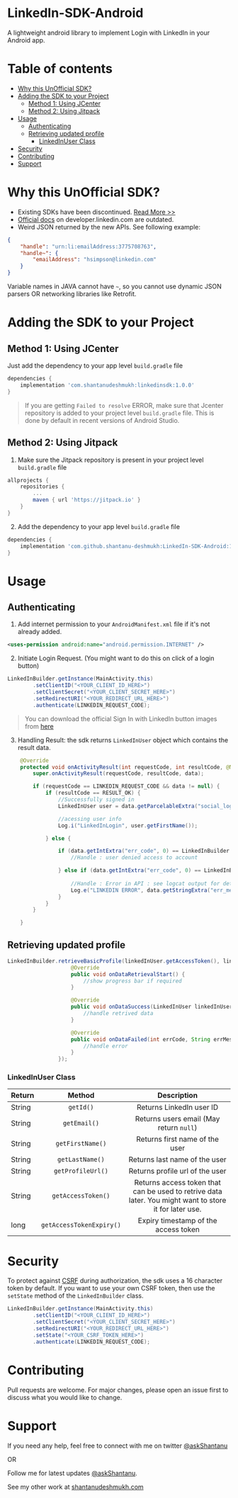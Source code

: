 # LinkedIn-SDK-Android

A lightweight android library to implement Login with LinkedIn in your Android app.


Table of contents
=================
- [Why this UnOfficial SDK?](#why-this-unofficial-sdk-)
- [Adding the SDK to your Project](#adding-the-sdk-to-your-project)
  * [Method 1: Using JCenter](#method-1--using-jcenter)
  * [Method 2: Using Jitpack](#method-2--using-jitpack)
- [Usage](#usage)
  * [Authenticating](#authenticating)
  * [Retrieving updated profile](#retrieving-updated-profile)
    + [LinkedInUser Class](#linkedinuser-class)
- [Security](#security)
- [Contributing](#contributing)
- [Support](#support)


Why this UnOfficial SDK?
========================
* Existing SDKs have been discontinued. [Read More >>](https://engineering.linkedin.com/blog/2018/12/developer-program-updates)
* [Official docs](https://developer.linkedin.com/docs/android-sdk-auth) on developer.linkedin.com are outdated. 
* Weird JSON returned by the new APIs. See following example: 
```json
{
    "handle": "urn:li:emailAddress:3775708763",
    "handle~": {
        "emailAddress": "hsimpson@linkedin.com"
    }
}
```
Variable names in JAVA cannot have `~`, so you cannot use dynamic JSON parsers OR networking libraries like Retrofit.


Adding the SDK to your Project
===============================
Method 1: Using JCenter
-----------------------
Just add the dependency to your app level `build.gradle` file

```gradle
dependencies {
    implementation 'com.shantanudeshmukh:linkedinsdk:1.0.0'
}
```

> If you are getting `Failed to resolve` ERROR, make sure that Jcenter repository is added to your project level `build.gradle` file. This is done by default in recent versions of Android Studio.

Method 2: Using Jitpack
-----------------------
1. Make sure the Jitpack repository is present in your project level `build.gradle` file

```gradle
allprojects {
    repositories {
        ...
        maven { url 'https://jitpack.io' }
    }
}
```

2. Add the dependency to your app level `build.gradle` file

```gradle
dependencies {
    implementation 'com.github.shantanu-deshmukh:LinkedIn-SDK-Android:1:0'
}
```

Usage
=====

Authenticating
--------------

1. Add internet permission to your `AndroidManifest.xml` file if it's not already added.

```xml
<uses-permission android:name="android.permission.INTERNET" />
```

2. Initiate Login Request. (You might want to do this on click of a login button)
```Java
LinkedInBuilder.getInstance(MainActivity.this)
        .setClientID("<YOUR_CLIENT_ID_HERE>")
        .setClientSecret("<YOUR_CLIENT_SECRET_HERE>")
        .setRedirectURI("<YOUR_REDIRECT_URL_HERE>")
        .authenticate(LINKEDIN_REQUEST_CODE);
```
> You can download the official Sign In with LinkedIn button images from [here](https://content.linkedin.com/content/dam/developer/branding/signin_with_linkedin-buttons.zip)

3. Handling Result: the sdk returns `LinkedInUser` object which contains the result data.

```java
    @Override
    protected void onActivityResult(int requestCode, int resultCode, @Nullable Intent data) {
        super.onActivityResult(requestCode, resultCode, data);

        if (requestCode == LINKEDIN_REQUEST_CODE && data != null) {
            if (resultCode == RESULT_OK) {
                //Successfully signed in
                LinkedInUser user = data.getParcelableExtra("social_login");

                //acessing user info
                Log.i("LinkedInLogin", user.getFirstName());

            } else {

                if (data.getIntExtra("err_code", 0) == LinkedInBuilder.ERROR_USER_DENIED) {
                    //Handle : user denied access to account

                } else if (data.getIntExtra("err_code", 0) == LinkedInBuilder.ERROR_FAILED) {
                    
                    //Handle : Error in API : see logcat output for details
                    Log.e("LINKEDIN ERROR", data.getStringExtra("err_message"));
                }
            }
        }

    }

```

Retrieving updated profile
-------------------------------
```Java
LinkedInBuilder.retrieveBasicProfile(linkedInUser.getAccessToken(), linkedInUser.getAccessTokenExpiry(), new OnBasicProfileListener() {
                    @Override
                    public void onDataRetrievalStart() {
                        //show progress bar if required
                    }

                    @Override
                    public void onDataSuccess(LinkedInUser linkedInUser) {
                        //handle retrived data
                    }

                    @Override
                    public void onDataFailed(int errCode, String errMessage) {
                        //handle error
                    }
                });

```


### LinkedInUser Class
|  Return       |  Method          | Description |
| ------------- |:-------------:|:-------------:|
| String    | `getId()` | Returns LinkedIn user ID |
| String    | `getEmail()`      | Returns users email (May return `null`)  |
| String    | `getFirstName()`      | Returns first name of the user|
| String    | `getLastName()`      | Returns last name of the user|
| String    | `getProfileUrl()`      | Returns profile url of the user|
| String    | `getAccessToken()`      | Returns access token that can be used to retrive data later. You might want to store it for later use.|
| long      | `getAccessTokenExpiry()`      | Expiry timestamp of the access token |



Security
========
To protect against [CSRF](https://en.wikipedia.org/wiki/Cross-site_request_forgery) during authorization, the sdk uses a 16 character token by default. If you want to use your own CSRF token, then use the `setState` method of the `LinkedInBuilder` class.

```Java
LinkedInBuilder.getInstance(MainActivity.this)
        .setClientID("<YOUR_CLIENT_ID_HERE>")
        .setClientSecret("<YOUR_CLIENT_SECRET_HERE>")
        .setRedirectURI("<YOUR_REDIRECT_URL_HERE>")
        .setState("<YOUR_CSRF_TOKEN_HERE>")
        .authenticate(LINKEDIN_REQUEST_CODE);
```

Contributing
============
Pull requests are welcome. For major changes, please open an issue first to discuss what you would like to change.

Support
=========
If you need any help, feel free to connect with me on twitter 
<a href="https://twitter.com/intent/tweet?screen_name=askShantanu&ref_src=twsrc%5Etfw" class="twitter-mention-button" data-show-count="false">@askShantanu</a>

OR 

Follow me for latest updates <a href="https://twitter.com/askShantanu?ref_src=twsrc%5Etfw" class="twitter-follow-button" data-show-count="false">@askShantanu</a>.

See my other work at [shantanudeshmukh.com](https://shantanudeshmukh.com)